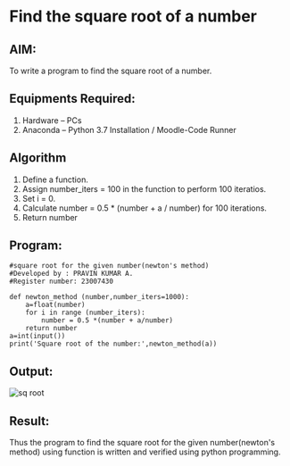 # Find the square root of a number

## AIM:
To write a program to find the square root of a number.

## Equipments Required:
1. Hardware – PCs
2. Anaconda – Python 3.7 Installation / Moodle-Code Runner

## Algorithm
1. Define a function.
2. Assign number_iters = 100 in the function to perform 100 iteratios.
3. Set i = 0.
4. Calculate  number = 0.5 * (number + a / number) for 100 iterations.
5. Return number

## Program:
```
#square root for the given number(newton's method)
#Developed by : PRAVIN KUMAR A.
#Register number: 23007430

def newton_method (number,number_iters=1000):
    a=float(number)
    for i in range (number_iters):
        number = 0.5 *(number + a/number)
    return number
a=int(input())
print('Square root of the number:',newton_method(a))
```

## Output:
![sq root](https://github.com/RAVENPRAVIN/Square-root-of-a-number/assets/146820534/cb829762-8dd7-437a-90c9-7cb04d628ddd)



## Result:
Thus the program to find the square root for the given number(newton's method) using function is written and verified using python programming.
